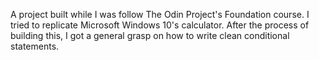 A project built while I was follow The Odin Project's Foundation course.
I tried to replicate Microsoft Windows 10's calculator. After the process of building this, I got a general grasp on how to write clean conditional statements.
